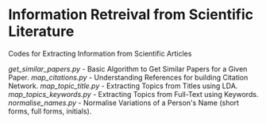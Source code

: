# Information Retreival from Scientific Literature
Codes for Extracting Information from Scientific Articles

*get_similar_papers.py* - Basic Algorithm to Get Similar Papers for a Given Paper.
*map_citations.py* - Understanding References for building Citation Network.
*map_topic_title.py* - Extracting Topics from Titles using LDA.
*map_topics_keywords.py* - Extracting Topics from Full-Text using Keywords.
*normalise_names.py* - Normalise Variations of a Person's Name (short forms, full forms, initials). 
